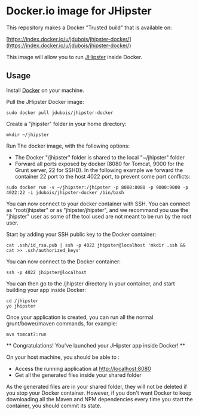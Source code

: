 Docker.io image for JHipster
=============

This repository makes a Docker "Trusted build" that is available on:

[https://index.docker.io/u/jdubois/jhipster-docker/](https://index.docker.io/u/jdubois/jhipster-docker/)

This image will allow you to run [JHipster](http://jhipster.github.io/) inside Docker.

Usage
-------

Install [Docker](https://www.docker.io/) on your machine.

Pull the JHipster Docker image: 

```
sudo docker pull jdubois/jhipster-docker
```

Create a "jhipster" folder in your home directory:

```
mkdir ~/jhipster
```

Run The docker image, with the following options:

- The Docker "/jhipster" folder is shared to the local "~/jhipster" folder
- Forward all ports exposed by docker (8080 for Tomcat, 9000 for the Grunt server, 22 for SSHD). In the following example we forward the container 22 port to the host 4022 port, to prevent some port conflicts:

```
sudo docker run -v ~/jhipster:/jhipster -p 8080:8080 -p 9000:9000 -p 4022:22 -i jdubois/jhipster-docker /bin/bash
```

You can now connect to your docker container with SSH. You can connect as "root/jhipster" or as "jhipster/jhipster", and we recommand you use the "jhipster" user as some of the tool used are not meant to be run by the root user.

Start by adding your SSH public key to the Docker container:
```
cat .ssh/id_rsa.pub | ssh -p 4022 jhipster@localhost 'mkdir .ssh && cat >> .ssh/authorized_keys'
```

You can now connect to the Docker container:
```
ssh -p 4022 jhipster@localhost
```

You can then go to the /jhipster directory in your container, and start building your app inside Docker:
```
cd /jhipster
yo jhipster
```

Once your application is created, you can run all the normal grunt/bower/maven commands, for example:
```
mvn tomcat7:run
```

** Congratulations! You've launched your JHipster app inside Docker! **

On your host machine, you should be able to :

- Access the running application at [http://localhost:8080](http://localhost:8080)
- Get all the generated files inside your shared folder

As the generated files are in your shared folder, they will not be deleted if you stop your Docker container. However, if you don't want Docker to keep downloading all the Maven and NPM dependencies every time you start the container, you should commit its state.
